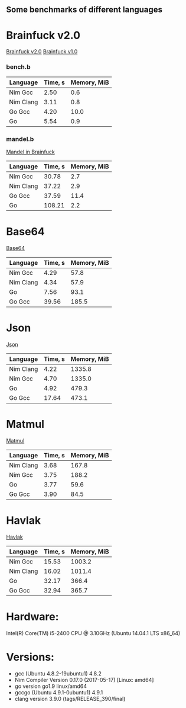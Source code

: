 Some benchmarks of different languages
--------------------------------------

# Brainfuck v2.0

[Brainfuck v2.0](https://github.com/MiCHiLU/benchmarks/tree/master/brainfuck2)
[Brainfuck v1.0](https://github.com/MiCHiLU/benchmarks/tree/master/brainfuck)

### bench.b

| Language        | Time, s | Memory, MiB |
| --------------- | ------- | ----------- |
| Nim Gcc         | 2.50    | 0.6         |
| Nim Clang       | 3.11    | 0.8         |
| Go Gcc          | 4.20    | 10.0        |
| Go              | 5.54    | 0.9         |

### mandel.b

[Mandel in Brainfuck](https://github.com/MiCHiLU/benchmarks/blob/master/brainfuck2/mandel.b)

| Language        | Time, s | Memory, MiB |
| --------------- | ------- | ----------- |
| Nim Gcc         | 30.78   | 2.7         |
| Nim Clang       | 37.22   | 2.9         |
| Go Gcc          | 37.59   | 11.4        |
| Go              | 108.21  | 2.2         |

# Base64

[Base64](https://github.com/MiCHiLU/benchmarks/tree/master/base64)

| Language        | Time, s | Memory, MiB |
| --------------- | ------- | ----------- |
| Nim Gcc         | 4.29    | 57.8        |
| Nim Clang       | 4.34    | 57.9        |
| Go              | 7.56    | 93.1        |
| Go Gcc          | 39.56   | 185.5       |

# Json

[Json](https://github.com/MiCHiLU/benchmarks/tree/master/json)

| Language        | Time, s | Memory, MiB |
| --------------- | ------- | ----------- |
| Nim Clang       | 4.22    | 1335.8      |
| Nim Gcc         | 4.70    | 1335.0      |
| Go              | 4.92    | 479.3       |
| Go Gcc          | 17.64   | 473.1       |

# Matmul

[Matmul](https://github.com/MiCHiLU/benchmarks/tree/master/matmul)

| Language        | Time, s | Memory, MiB |
| --------------- | ------- | ----------- |
| Nim Clang       | 3.68    | 167.8       |
| Nim Gcc         | 3.75    | 188.2       |
| Go              | 3.77    | 59.6        |
| Go Gcc          | 3.90    | 84.5        |

# Havlak

[Havlak](https://github.com/MiCHiLU/benchmarks/tree/master/havlak)

| Language        | Time, s | Memory, MiB |
| --------------- | ------- | ----------- |
| Nim Gcc         | 15.53   | 1003.2      |
| Nim Clang       | 16.02   | 1011.4      |
| Go              | 32.17   | 366.4       |
| Go Gcc          | 32.94   | 365.7       |

# Hardware:

Intel(R) Core(TM) i5-2400 CPU @ 3.10GHz (Ubuntu 14.04.1 LTS x86_64)

# Versions:

* gcc (Ubuntu 4.8.2-19ubuntu1) 4.8.2
* Nim Compiler Version 0.17.0 (2017-05-17) [Linux: amd64]
* go version go1.9 linux/amd64
* gccgo (Ubuntu 4.9.1-0ubuntu1) 4.9.1
* clang version 3.9.0 (tags/RELEASE_390/final)
